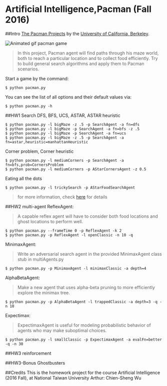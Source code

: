 Artificial Intelligence,Pacman  (Fall 2016)
======================================

##Intro
[The Pacman Projects](http://ai.berkeley.edu/project_overview.html) by the [University of California, Berkeley](http://berkeley.edu/).

![Animated gif pacman game](http://ai.berkeley.edu/images/pacman_game.gif)

> In this project, Pacman agent will find paths through his maze world, both to reach a particular location and to collect food efficiently. Try to build general search algorithms and apply them to Pacman scenarios.

Start a game by the command:
```
$ python pacman.py
```
You can see the list of all options and their default values via:
```
$ python pacman.py -h
```

##HW1 Search
DFS, BFS, UCS, ASTAR, ASTAR heuristic 
```
$ python pacman.py -l bigMaze -z .5 -p SearchAgent -a fn=dfs
$ python pacman.py -l bigMaze -p SearchAgent -a fn=bfs -z .5
$ python pacman.py -l bigMaze -p SearchAgent -a fn=ucs
$ python pacman.py -l bigMaze -z .5 -p SearchAgent -a fn=astar,heuristic=manhattanHeuristic
```
Corner problem, Corner heuristic
```
$ python pacman.py -l mediumCorners -p SearchAgent -a fn=bfs,prob=CornersProblem
$ python pacman.py -l mediumCorners -p AStarCornersAgent -z 0.5
```

Eating all the dots
```
$ python pacman.py -l trickySearch -p AStarFoodSearchAgent
```

> for more information, check [here](https://github.com/jasonwu0731/NTU-AI-Fall2016/blob/master/Pacman/hw1-search/Project1.html) for details

##HW2 multi-agent
ReflexAgent: 
> A capable reflex agent will have to consider both food locations and ghost locations to perform well.
```
$ python pacman.py --frameTime 0 -p ReflexAgent -k 2
$ python pacman.py -p ReflexAgent -l openClassic -n 10 -q
```
MinimaxAgent: 
> Write an adversarial search agent in the provided MinimaxAgent class stub in multiAgents.py
```
$ python pacman.py -p MinimaxAgent -l minimaxClassic -a depth=4
```
AlphaBetaAgent: 
> Make a new agent that uses alpha-beta pruning to more efficiently explore the minimax tree.
```
$ python pacman.py -p AlphaBetaAgent -l trappedClassic -a depth=3 -q -n 10
```
Expectimax: 
> ExpectimaxAgent is useful for modeling probabilistic behavior of agents who may make suboptimal choices.
```
$ python pacman.py -l smallClassic -p ExpectimaxAgent -a evalFn=better -q -n 30
```

##HW3 reinforcement 

##HW3-Bonus Ghostbusters

##Credits
This is the homework project for the course Artificial Intelligence  (2016 Fall), at National Taiwan University
Arthur: Chien-Sheng Wu
